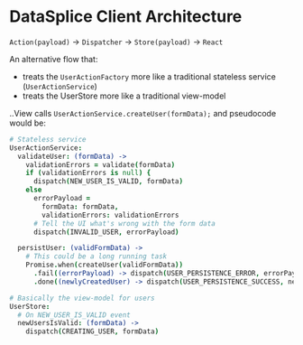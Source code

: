 # DataSplice Client Architecture

`Action(payload)` -> `Dispatcher` -> `Store(payload)` -> `React`


An alternative flow that:

- treats the `UserActionFactory` more like a traditional stateless service (`UserActionService`)
- treats the UserStore more like a traditional view-model

..View calls `UserActionService.createUser(formData);` and pseudocode would be:

```coffeescript
# Stateless service
UserActionService:
  validateUser: (formData) ->
    validationErrors = validate(formData)
    if (validationErrors is null) {
      dispatch(NEW_USER_IS_VALID, formData)
    else
      errorPayload =
        formData: formData,
        validationErrors: validationErrors
      # Tell the UI what's wrong with the form data
      dispatch(INVALID_USER, errorPayload)

  persistUser: (validFormData) ->
    # This could be a long running task
    Promise.when(createUser(validFormData))
      .fail((errorPayload) -> dispatch(USER_PERSISTENCE_ERROR, errorPayload))
      .done((newlyCreatedUser) -> dispatch(USER_PERSISTENCE_SUCCESS, newlyCreatedUser))

# Basically the view-model for users
UserStore:
  # On NEW_USER_IS_VALID event
  newUsersIsValid: (formData) ->
    dispatch(CREATING_USER, formData)
```
